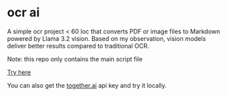 # ocr ai

A simple ocr project < 60 loc that converts PDF or image files to Markdown powered by Llama 3.2 vision. Based on my observation, vision models deliver better results compared to traditional OCR.

Note: this repo only contains the main script file

[Try here](https://ocrai-replit.app)

You can also get the [together.ai](https://www.together.ai/) api key and try it locally.